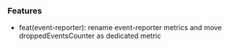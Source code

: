 ### Features
- feat(event-reporter): rename event-reporter metrics and move droppedEventsCounter as dedicated metric 